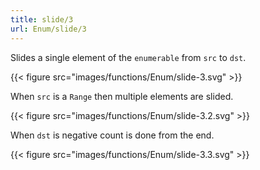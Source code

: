 ```yaml
---
title: slide/3
url: Enum/slide/3
---
```


Slides a single element of the `enumerable` from `src` to `dst`.

{{< figure src="images/functions/Enum/slide-3.svg" >}}

When `src` is a `Range` then multiple elements are slided.

{{< figure src="images/functions/Enum/slide-3.2.svg" >}}

When `dst` is negative count is done from the end.

{{< figure src="images/functions/Enum/slide-3.3.svg" >}}

